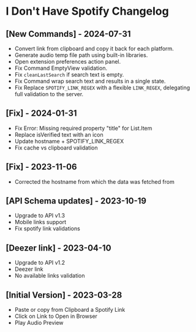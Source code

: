 # I Don't Have Spotify Changelog

## [New Commands] - 2024-07-31

- Convert link from clipboard and copy it back for each platform.
- Generate audio temp file path using built-in libraries.
- Open extension preferences action panel.
- Fix Command EmptyView validation.
- Fix `cleanLastSearch` if search text is empty.
- Fix Command wrap search text and results in a single state.
- Fix Replace `SPOTIFY_LINK_REGEX` with a flexible `LINK_REGEX`, delegating full validation to the server.

## [Fix] - 2024-01-31

- Fix Error: Missing required property "title" for List.Item
- Replace isVerified text with an icon
- Update hostname + SPOTIFY_LINK_REGEX
- Fix cache vs clipboard validation

## [Fix] - 2023-11-06

- Corrected the hostname from which the data was fetched from

## [API Schema updates] - 2023-10-19

- Upgrade to API v1.3
- Mobile links support
- Fix spotify link validations

## [Deezer link] - 2023-04-10

- Upgrade to API v1.2
- Deezer link
- No available links validation

## [Initial Version] - 2023-03-28

- Paste or copy from Clipboard a Spotify Link
- Click on Link to Open in Browser
- Play Audio Preview
